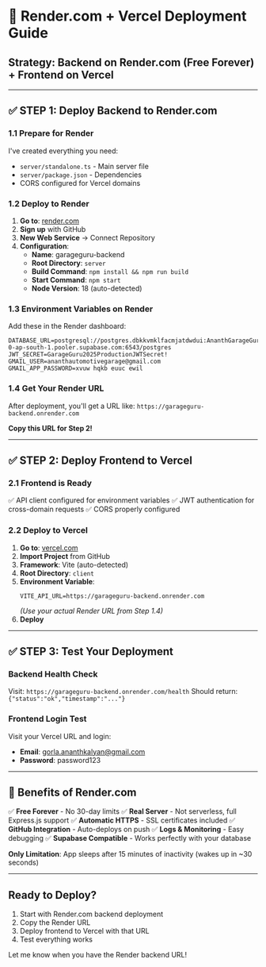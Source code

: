 # 🚀 Render.com + Vercel Deployment Guide

## Strategy: Backend on Render.com (Free Forever) + Frontend on Vercel

---

## ✅ **STEP 1: Deploy Backend to Render.com**

### 1.1 Prepare for Render
I've created everything you need:
- `server/standalone.ts` - Main server file
- `server/package.json` - Dependencies
- CORS configured for Vercel domains

### 1.2 Deploy to Render
1. **Go to**: [render.com](https://render.com)
2. **Sign up** with GitHub
3. **New Web Service** → Connect Repository
4. **Configuration**:
   - **Name**: garageguru-backend
   - **Root Directory**: `server`
   - **Build Command**: `npm install && npm run build`
   - **Start Command**: `npm start`
   - **Node Version**: 18 (auto-detected)

### 1.3 Environment Variables on Render
Add these in the Render dashboard:
```
DATABASE_URL=postgresql://postgres.dbkkvmklfacmjatdwdui:AnanthGarageGuru@123@aws-0-ap-south-1.pooler.supabase.com:6543/postgres
JWT_SECRET=GarageGuru2025ProductionJWTSecret!
GMAIL_USER=ananthautomotivegarage@gmail.com
GMAIL_APP_PASSWORD=xvuw hqkb euuc ewil
```

### 1.4 Get Your Render URL
After deployment, you'll get a URL like:
`https://garageguru-backend.onrender.com`

**Copy this URL for Step 2!**

---

## ✅ **STEP 2: Deploy Frontend to Vercel**

### 2.1 Frontend is Ready
✅ API client configured for environment variables
✅ JWT authentication for cross-domain requests
✅ CORS properly configured

### 2.2 Deploy to Vercel
1. **Go to**: [vercel.com](https://vercel.com)
2. **Import Project** from GitHub
3. **Framework**: Vite (auto-detected)
4. **Root Directory**: `client`
5. **Environment Variable**:
   ```
   VITE_API_URL=https://garageguru-backend.onrender.com
   ```
   *(Use your actual Render URL from Step 1.4)*
6. **Deploy**

---

## ✅ **STEP 3: Test Your Deployment**

### Backend Health Check
Visit: `https://garageguru-backend.onrender.com/health`
Should return: `{"status":"ok","timestamp":"..."}`

### Frontend Login Test
Visit your Vercel URL and login:
- **Email**: gorla.ananthkalyan@gmail.com
- **Password**: password123

---

## 🎯 **Benefits of Render.com**

✅ **Free Forever** - No 30-day limits
✅ **Real Server** - Not serverless, full Express.js support
✅ **Automatic HTTPS** - SSL certificates included
✅ **GitHub Integration** - Auto-deploys on push
✅ **Logs & Monitoring** - Easy debugging
✅ **Supabase Compatible** - Works perfectly with your database

**Only Limitation**: App sleeps after 15 minutes of inactivity (wakes up in ~30 seconds)

---

## Ready to Deploy?

1. Start with Render.com backend deployment
2. Copy the Render URL 
3. Deploy frontend to Vercel with that URL
4. Test everything works

Let me know when you have the Render backend URL!